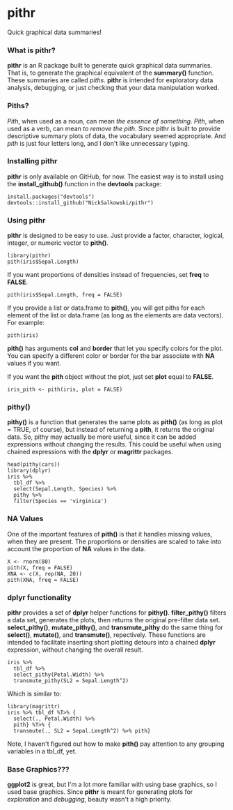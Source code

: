 # pithr

Quick graphical data summaries!

### What is pithr?

**pithr** is an R package built to generate quick graphical data summaries.  That is, to generate the graphical equivalent of the **summary()** function.  These summaries are called *piths*. **pithr** is intended for exploratory data analysis, debugging, or just checking that your data manipulation worked.

### Piths?

*Pith*, when used as a noun, can mean *the essence of something*.  *Pith*, when used as a verb, can mean *to remove the pith*.  Since pithr is built to provide descriptive summary plots of data, the vocabulary seemed appropriate.  And *pith* is just four letters long, and I don't like unnecessary typing.

### Installing **pithr**

**pithr** is only available on GitHub, for now.  The easiest way is to install using the **install_github()** function in the **devtools** package:
```
install.packages("devtools")
devtools::install_github("NickSalkowski/pithr")
```

### Using **pithr**

**pithr** is designed to be easy to use.  Just provide a factor, character, logical, integer, or numeric vector to **pith()**. 
```
library(pithr)
pith(iris$Sepal.Length)
```
If you want proportions of densities instead of frequencies, set **freq** to **FALSE**. 
```
pith(iris$Sepal.Length, freq = FALSE)
```

If you provide a list or data.frame to **pith()**, you will get piths for each element of the list or data.frame (as long as the elements are data vectors).  For example:

```
pith(iris)
```

**pith()** has arguments **col** and **border** that let you specify colors for the plot.  You can specify a different color or border for the bar associate with **NA** values if you want.

If you want the **pith** object without the plot, just set **plot** equal to **FALSE**.

```
iris_pith <- pith(iris, plot = FALSE)
```
### **pithy()**

**pithy()** is a function that generates the same plots as **pith()** (as long as plot = TRUE, of course), but instead of returning a **pith**, it returns the original data.  So, pithy may actually be more useful, since it can be added expressions without changing the results.  This could be useful when using chained expressions with the **dplyr** or **magrittr** packages.

```
head(pithy(cars))
library(dplyr)
iris %>%
  tbl_df %>%
  select(Sepal.Length, Species) %>%
  pithy %>%
  filter(Species == 'virginica')   
```

### **NA** Values

One of the important features of **pith()** is that it handles missing values, when they are present.  The proportions or densities are scaled to take into account the proportion of **NA** values in the data.

```
X <- rnorm(80)
pith(X, freq = FALSE)
XNA <- c(X, rep(NA, 20))
pith(XNA, freq = FALSE)
```

### **dplyr** functionality

**pithr** provides a set of **dplyr** helper functions for **pithy()**.  **filter_pithy()** filters a data set, generates the plots, then returns the original pre-filter data set.  **select_pithy()**, **mutate_pithy()**, and **transmute_pithy** do the same thing for **select()**, **mutate()**, and **transmute()**, repectively.  These functions are intended to facilitate inserting short plotting detours into a chained **dplyr** expression, without changing the overall result.

```
iris %>%
  tbl_df %>%
  select_pithy(Petal.Width) %>%
  transmute_pithy(SL2 = Sepal.Length^2)
```
Which is similar to:

```
library(magrittr)
iris %>% tbl_df %T>% {
  select(., Petal.Width) %>%
  pith} %T>% {
  transmute(., SL2 = Sepal.Length^2) %>% pith}
```

Note, I haven't figured out how to make **pith()** pay attention to any grouping variables in a tbl_df, yet.

### Base Graphics???

**ggplot2** is great, but I'm a lot more familiar with using base graphics, so I used base graphics.  Since **pithr** is meant for generating plots for *exploration* and *debugging*, beauty wasn't a high priority.